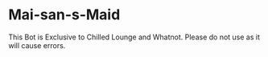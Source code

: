 # Mai-san-s-Maid

This Bot is Exclusive to Chilled Lounge and Whatnot. Please do not use as it will cause errors.
